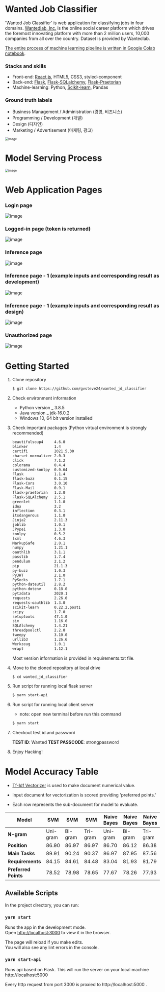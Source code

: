# Wanted Job Classifier

'Wanted Job Classifier' is web application for classifying jobs in four domains. [Wantedlab, Inc.](https://www.wanted.co.kr/) is the online social career platform which drives the foremost innovating platform with more than 2 million users,  10,000 companies from all over the country. Dataset is provided by Wantedlab.

[The entire process of machine learning pipeline is written in Google Colab notebook](https://github.com/gvsteve24/wanted_jd_classifier/blob/master/wanted_lab_0722_accuracy_trigram.ipynb).

### Stacks and skills

* Front-end: [React.js](https://reactjs.org/), HTML5, CSS3, styled-component
* Back-end: [Flask](https://flask.palletsprojects.com/en/2.0.x/), [Flask-SQLalchemy](https://flask-sqlalchemy.palletsprojects.com/en/2.x/), [Flask-Praetorian](https://flask-praetorian.readthedocs.io/en/latest/)
* Machine-learning: Python, [Scikit-learn](https://scikit-learn.org/stable/), Pandas

### Ground truth labels

* Business Management / Administration (경영, 비즈니스)
* Programming / Development (개발)
* Design (디자인)
* Marketing / Advertisement (마케팅, 광고)

<img src="https://user-images.githubusercontent.com/28102768/126655568-e328d023-4623-49ec-b43c-fe57d9ec3018.png" alt="image" style="zoom: 67%;" />



# Model Serving Process

<img src="https://user-images.githubusercontent.com/28102768/126660446-ac81cfd6-5255-4a7e-9961-05ff14d6fe13.png" alt="image" style="zoom: 67%;" />



# Web Application Pages

### Login page

![image](https://user-images.githubusercontent.com/28102768/126637924-88f56e9b-52d7-4791-9e13-13a8a1d58d67.png)

### Logged-in page (token is returned)

![image](https://user-images.githubusercontent.com/28102768/126638290-46140dbb-537b-432b-a654-5af54bd4ae8f.png)

### Inference page

![image](https://user-images.githubusercontent.com/28102768/126661513-6efd1b8c-41c0-4892-b62f-85fd273d230e.png)

### Inference page - 1 (example inputs and corresponding result as development)

![image](https://user-images.githubusercontent.com/28102768/126637822-05d2f8d1-593b-4e16-bf9f-b3a2b75e0a4e.png)

### Inference page - 1 (example inputs and corresponding result as design)

![image](https://user-images.githubusercontent.com/28102768/126638715-7e1c6c10-e792-4085-be20-a340f7e091c6.png)

### Unauthorized page

![image](https://user-images.githubusercontent.com/28102768/126661299-b1e6ebb0-382e-4772-a966-0b202e6355b8.png)

# Getting Started

1. Clone repository

   ```bash
   $ git clone https://github.com/gvsteve24/wanted_jd_classifier
   ```

2. Check environment information 

   * Python version _ 3.8.5
   * Java version _ jdk-16.0.2
   * Windows 10, 64 bit version installed

3. Check important packages (Python virtual environment is strongly recommended)

   ```bash
   beautifulsoup4     4.6.0
   blinker            1.4
   certifi            2021.5.30
   charset-normalizer 2.0.3
   click              7.1.2
   colorama           0.4.4
   customized-konlpy  0.0.64
   Flask              1.1.4
   flask-buzz         0.1.15
   Flask-Cors         3.0.10
   Flask-Mail         0.9.1
   flask-praetorian   1.2.0
   Flask-SQLAlchemy   2.5.1
   greenlet           1.1.0
   idna               3.2
   inflection         0.3.1
   itsdangerous       1.1.0
   Jinja2             2.11.3
   joblib             1.0.1
   JPype1             1.3.0
   konlpy             0.5.2
   lxml               4.6.3
   MarkupSafe         2.0.1
   numpy              1.21.1
   oauthlib           3.1.1
   passlib            1.7.4
   pendulum           2.1.2
   pip                21.1.3
   py-buzz            1.0.3
   PyJWT              2.1.0
   PySocks            1.7.1
   python-dateutil    2.8.2
   python-dotenv      0.18.0
   pytzdata           2020.1
   requests           2.26.0
   requests-oauthlib  1.3.0
   scikit-learn       0.22.2.post1
   scipy              1.7.0
   setuptools         47.1.0
   six                1.16.0
   SQLAlchemy         1.4.21
   threadpoolctl      2.2.0
   tweepy             3.10.0
   urllib3            1.26.6
   Werkzeug           1.0.1
   wrapt              1.12.1
   ```

   Most version information is provided in requirements.txt file.

4. Move to the cloned repository at local drive

   ```bash
   $ cd wanted_jd_classifier
   ```

5. Run script for running local flask server

   ```bash
   $ yarn start-api
   ```

6. Run script for running local client server

   * note: open new terminal before run this command

   ```bash
   $ yarn start
   ```

7. Checkout test id and password

   **TEST ID**: Wanted
   **TEST PASSCODE**: strongpassword

8. Enjoy Hacking!



# Model Accuracy Table 

* [Tf-Idf Vectorizer](https://scikit-learn.org/stable/modules/generated/sklearn.feature_extraction.text.TfidfVectorizer.html#sklearn-feature-extraction-text-tfidfvectorizer) is used to make document numerical value.
* Input document for vectorization is scored providing 'preferred points.'

* Each row represents the sub-document for model to evaluate.

| Model                | SVM      | SVM     | SVM      | Naive Bayes | Naive Bayes | Naive Bayes |
| -------------------- | -------- | ------- | -------- | ----------- | ----------- | ----------- |
| **N-gram**           | Uni-gram | Bi-gram | Tri-gram | Uni-gram    | Bi-gram     | Tri-gram    |
| **Position**         | 86.90    | 86.97   | 86.97    | 86.70       | 86.12       | 86.38       |
| **Main Tasks**       | 89.91    | 90.24   | 90.37    | 86.97       | 87.95       | 87.56       |
| **Requirements**     | 84.15    | 84.61   | 84.48    | 83.04       | 81.93       | 81.79       |
| **Preferred Points** | 78.52    | 78.98   | 78.65    | 77.67       | 78.26       | 77.93       |



## Available Scripts

In the project directory, you can run:

### `yarn start`

Runs the app in the development mode.\
Open [http://localhost:3000](http://localhost:3000) to view it in the browser.

The page will reload if you make edits.\
You will also see any lint errors in the console.

### `yarn start-api`

Runs api based on Flask. This will run the server on your local machine http://localhost:5000 

Every http request from port 3000 is proxied to http://localhost:5000 .

